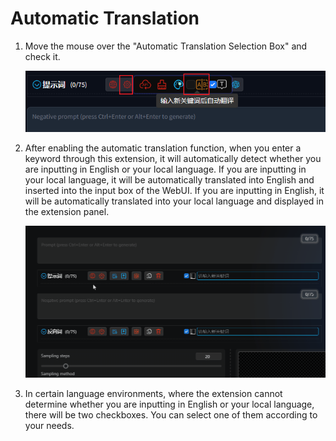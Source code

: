 # Automatic Translation

1. Move the mouse over the "Automatic Translation Selection Box" and check it.

    ![](./assets/images/AutomaticTranslation/checkbox.png)

2. After enabling the automatic translation function, when you enter a keyword through this extension, it will automatically detect whether you are inputting in English or your local language. If you are inputting in your local language, it will be automatically translated into English and inserted into the input box of the WebUI. If you are inputting in English, it will be automatically translated into your local language and displayed in the extension panel.

    ![](./assets/images/demo.auto_translate.gif)

3. In certain language environments, where the extension cannot determine whether you are inputting in English or your local language, there will be two checkboxes. You can select one of them according to your needs.